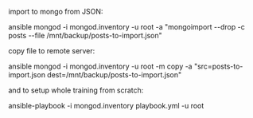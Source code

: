 import to mongo from JSON:

  ansible mongod -i mongod.inventory -u root -a "mongoimport --drop -c posts --file /mnt/backup/posts-to-import.json"

copy file to remote server:

  ansible mongod -i mongod.inventory -u root -m copy -a "src=posts-to-import.json dest=/mnt/backup/posts-to-import.json"

and to setup whole training from scratch:

  ansible-playbook -i mongod.inventory playbook.yml -u root
